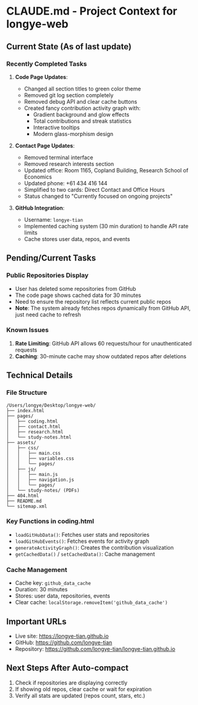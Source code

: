 # CLAUDE.md - Project Context for longye-web

## Current State (As of last update)

### Recently Completed Tasks
1. **Code Page Updates**:
   - Changed all section titles to green color theme
   - Removed git log section completely
   - Removed debug API and clear cache buttons
   - Created fancy contribution activity graph with:
     - Gradient background and glow effects
     - Total contributions and streak statistics
     - Interactive tooltips
     - Modern glass-morphism design

2. **Contact Page Updates**:
   - Removed terminal interface
   - Removed research interests section
   - Updated office: Room 1165, Copland Building, Research School of Economics
   - Updated phone: +61 434 416 144
   - Simplified to two cards: Direct Contact and Office Hours
   - Status changed to "Currently focused on ongoing projects"

3. **GitHub Integration**:
   - Username: `longye-tian`
   - Implemented caching system (30 min duration) to handle API rate limits
   - Cache stores user data, repos, and events

## Pending/Current Tasks

### Public Repositories Display
- User has deleted some repositories from GitHub
- The code page shows cached data for 30 minutes
- Need to ensure the repository list reflects current public repos
- **Note**: The system already fetches repos dynamically from GitHub API, just need cache to refresh

### Known Issues
1. **Rate Limiting**: GitHub API allows 60 requests/hour for unauthenticated requests
2. **Caching**: 30-minute cache may show outdated repos after deletions

## Technical Details

### File Structure
```
/Users/longye/Desktop/longye-web/
├── index.html
├── pages/
│   ├── coding.html
│   ├── contact.html
│   ├── research.html
│   └── study-notes.html
├── assets/
│   ├── css/
│   │   ├── main.css
│   │   ├── variables.css
│   │   └── pages/
│   ├── js/
│   │   ├── main.js
│   │   ├── navigation.js
│   │   └── pages/
│   └── study-notes/ (PDFs)
├── 404.html
├── README.md
└── sitemap.xml
```

### Key Functions in coding.html
- `loadGitHubData()`: Fetches user stats and repositories
- `loadGitHubEvents()`: Fetches events for activity graph
- `generateActivityGraph()`: Creates the contribution visualization
- `getCachedData()` / `setCachedData()`: Cache management

### Cache Management
- Cache key: `github_data_cache`
- Duration: 30 minutes
- Stores: user data, repositories, events
- Clear cache: `localStorage.removeItem('github_data_cache')`

## Important URLs
- Live site: https://longye-tian.github.io
- GitHub: https://github.com/longye-tian
- Repository: https://github.com/longye-tian/longye-tian.github.io

## Next Steps After Auto-compact
1. Check if repositories are displaying correctly
2. If showing old repos, clear cache or wait for expiration
3. Verify all stats are updated (repos count, stars, etc.)